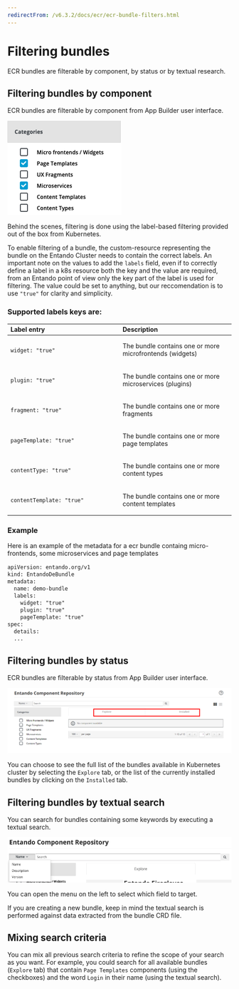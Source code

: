 ```yaml
---
redirectFrom: /v6.3.2/docs/ecr/ecr-bundle-filters.html
---
```

# Filtering bundles

ECR bundles are filterable by component, by status or by textual research.

## Filtering bundles by component

ECR bundles are filterable by component from App Builder user interface.

![App Builder bundle filtering](./img/app-builder-ecr-bundle-component-filters.png)

Behind the scenes, filtering is done using the label-based filtering provided out of the box from Kubernetes.

To enable filtering of a bundle, the custom-resource representing the bundle on the Entando Cluster needs to contain the correct labels. An important note on the values to add the `labels` field, even if to correctly define a label in a k8s resource both the key and the value are required, from an Entando point of view only the key part of the label is used for filtering. The value could be set to anything, but our reccomendation is to use `"true"` for clarity and simplicity.

### Supported labels keys are:

<table>
<colgroup>
<col width="50%" />
<col width="50%" />
</colgroup>
<thead>
<tr class="header">
<th align="left">Label entry</th>
<th align="left">Description</th>
</tr>
</thead>
<tbody>
<tr class="odd">
<td align="left"><p><code>widget: "true"</code></p></td>
<td align="left"><p>The bundle contains one or more microfrontends (widgets) </p></td>
</tr>
<tr class="even">
<td align="left"><p><code>plugin: "true"</code></p></td>
<td align="left"><p>The bundle contains one or more microservices (plugins)</p></td>
</tr>
<tr class="odd">
<td align="left"><p><code>fragment: "true"</code></p></td>
<td align="left"><p>The bundle contains one or more fragments</p></td>
</tr>
<tr class="odd">
<td align="left"><p><code>pageTemplate: "true"</code></p></td>
<td align="left"><p>The bundle contains one or more page templates</p></td>
</tr>
<tr class="even">
<td align="left"><p><code>contentType: "true"</code></p></td>
<td align="left"><p>The bundle contains one or more content types</p></td>
</tr>
<tr class="odd">
<td align="left"><p><code>contentTemplate: "true"</code></p></td>
<td align="left"><p>The bundle contains one or more content templates</p></td>
</tr>
</tbody>
</table>

### Example
Here is an example of the metadata for a ecr bundle containg micro-frontends, some microservices and page templates

```
apiVersion: entando.org/v1
kind: EntandoDeBundle
metadata:
  name: demo-bundle
  labels:
    widget: "true"
    plugin: "true"
    pageTemplate: "true"
spec:
  details:
  ...
```

## Filtering bundles by status

ECR bundles are filterable by status from App Builder user interface.

![App Builder bundle filtering](./img/app-builder-ecr-bundle-status-filters.png)

You can choose to see the full list of the bundles available in Kubernetes cluster by selecting the `Explore` tab, or the list of the currently installed bundles by clicking on the `Installed` tab.


## Filtering bundles by textual search

You can search for bundles containing some keywords by executing a textual search.

![App Builder bundle filtering](./img/app-builder-ecr-bundle-textual-search.png)

You can open the menu on the left to select which field to target.

If you are creating a new bundle, keep in mind the textual search is performed against data extracted from the bundle CRD file.

## Mixing search criteria

You can mix all previous search criteria to refine the scope of your search as you want.
For example, you could search for all available bundles (`Explore` tab) that contain `Page Templates` components
(using the checkboxes) and the word `Login` in their name (using the textual search).
